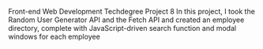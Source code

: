 Front-end Web Development Techdegree Project 8
In this project, I took the Random User Generator API and the Fetch API and created an employee directory, complete with JavaScript-driven search function and modal windows for each employee 
